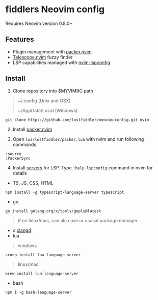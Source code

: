 # fiddlers Neovim config

Requires Neovim version 0.8.0+

## Features
- Plugin management with [packer.nvim](https://github.com/wbthomason/packer.nvim)
- [Telescope.nvim](https://github.com/nvim-telescope/telescope.nvim) fuzzy finder
- LSP capabilities managed with [nvim-lspconfig](https://github.com/neovim/nvim-lspconfig)

## Install
1. Clone repository into $MYVIMRC path

> ~/.config (Unix and OSX)
>
> ~/AppData/Local (Windows)
```
git clone https://github.com/lostfiddler/neovim-config.git nvim
```

2. Install [packer.nvim](https://github.com/wbthomason/packer.nvim)

3. Open `lua/lostfiddler/packer.lua` with nvim and run following commands
```
:source
:PackerSync
```

4. Install [servers](https://microsoft.github.io/language-server-protocol/implementors/servers/) for LSP. Type `:help lspconfig` command in nvim for details

- TS, JS, CSS, HTML
```
npm install -g typescript-language-server typescript
```
- go
```
go install golang.org/x/tools/gopls@latest
```
> if on linux/mac, can also use ur ususal package manager
- c
[clangd](https://clangd.llvm.org/installation)
- lua
> windows
```
scoop install lua-language-server
```
> linux/mac
```
brew install lua-language-server
```
- bash
```
npm i -g bash-language-server  
```

